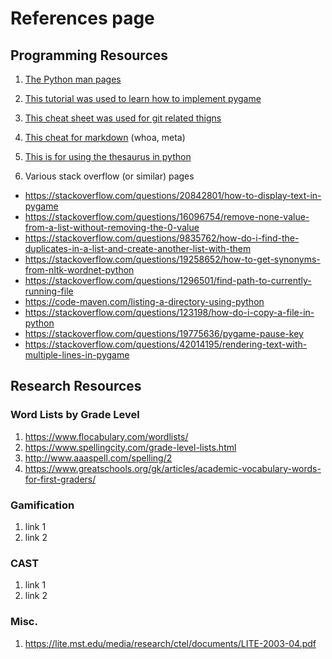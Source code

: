# References page #

## Programming Resources ##

1. [The Python man pages](http://docs.python.org/3/)
2. [This tutorial was used to learn how to implement pygame](https://pythonprogramming.net/pygame-python-3-part-1-intro/)
3. [This cheat sheet was  used for git related thigns](http://supercollider.sourceforge.net/wiki/index.php/Developer_cheatsheet_for_git)
4. [This cheat for markdown](https://github.com/adam-p/markdown-here/wiki/Markdown-Cheatsheet) \(whoa, meta\)
5. [This is for using the thesaurus in python](https://pypi.org/project/thesaurus/)

6. Various stack overflow (or similar) pages

* https://stackoverflow.com/questions/20842801/how-to-display-text-in-pygame
* https://stackoverflow.com/questions/16096754/remove-none-value-from-a-list-without-removing-the-0-value
* https://stackoverflow.com/questions/9835762/how-do-i-find-the-duplicates-in-a-list-and-create-another-list-with-them
* https://stackoverflow.com/questions/19258652/how-to-get-synonyms-from-nltk-wordnet-python
* https://stackoverflow.com/questions/1296501/find-path-to-currently-running-file
* https://code-maven.com/listing-a-directory-using-python 
* https://stackoverflow.com/questions/123198/how-do-i-copy-a-file-in-python
* https://stackoverflow.com/questions/19775636/pygame-pause-key
* https://stackoverflow.com/questions/42014195/rendering-text-with-multiple-lines-in-pygame

## Research Resources ##

### Word Lists by Grade Level ###
1. https://www.flocabulary.com/wordlists/
2. https://www.spellingcity.com/grade-level-lists.html
3. http://www.aaaspell.com/spelling/2
4. https://www.greatschools.org/gk/articles/academic-vocabulary-words-for-first-graders/

### Gamification ###

1. link 1
2. link 2

### CAST ###

1. link 1
2. link 2

### Misc. ###

1. https://lite.mst.edu/media/research/ctel/documents/LITE-2003-04.pdf
